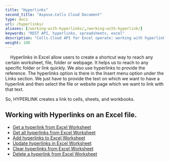 ```yaml
---
title: "Hyperlinks"
second_title: "Aspose.Cells Cloud Document"
type: docs
url: /hyperlinks/
aliases: [/working-with-hyperlinks/,/working-with-hyperlink/]
keywords: "REST API, hyperlinks, spreadsheets, excel"
description: "Cells.Cloud API for Excel operate: working with hyperlinks on an Excel file."
weight: 100
---
```



&nbsp;&nbsp;&nbsp;&nbsp;Hyperlinks in Excel allow users to create a shortcut way to reach any certain worksheet, file, folder or webpage. It helps us to reach to any specific folder or link quickly. We also use hyperlinks to provide the reference. The hyperlinks option is there in the Insert menu option under the Links section. We just have to provide the text on which we want to have a hyperlink and then select the file or website page which we want to link with that text.

So, HYPERLINK creates a link to cells, sheets, and workbooks.

## Working with Hyperlinks on an Excel file.

- [Get a hyperlink from Excel Worksheet](/cells/hyperlinks/get/)
- [Get all hyperlinks from Excel Worksheet](/cells/hyperlinks/get-all/)
- [Add hyperlinks to Excel Worksheet](/cells/hyperlinks/add/)
- [Update hyperlinks in Excel Worksheet](/cells/hyperlinks/update/)
- [Clear hyperlinks from Excel Worksheet](/cells//hyperlinks/clear/)
- [Delete a hyperlink from Excel Worksheet](/cells//hyperlinks/delete/)

